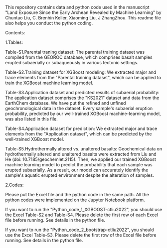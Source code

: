 This repository contains data and python code used in the manuscript "Land Exposure Since the Early Archean Revealed by Machine Learning" by Chuntao Liu, C. Brenhin Keller, Xiaoming Liu, J ZhangZhou. This readme file also helps you conduct the python coding.

Contents:

1.Tables:

Table-S1.Parental traning dataset: The parental training dataset was compiled from the GEOROC database, which comprises basalt samples erupted subaerially or subaqueously in various tectonic settings.

Table-S2.Training dataset for XGBoost modeling: We extracted major and trace elements from the "Parental training dataset", which can be applied to train the XGBoost machine learning model.

Table-S3.Application dataset and predicted results of subaerial probability: The application dataset comprises the "KS2021" dataset and data from the EarthChem database. We have put the refined and unfined geochronological data in the dataset. Every sample's subaerial eruption probability, predicted by our well-trained XGBoost machine-learning model, was also listed in this file.

Table-S4.Application dataset for prediction: We extracted major and trace elements from the "Application dataset", which can be predicted by the well-trained XGBoost model.

Table-S5.Hydrothermally altered vs. unaltered basalts: Geochemical data on hydrothermally altered and unaltered basalts were extracted from Liu and He (doi: 10.7185/geochemlet.2115). Then, we applied our trained XGBoost machine learning model to predict the probability that each sample was erupted subaerially. As a result, our model can accurately identify the sample's aquatic erupted environment despite the alteration of samples.

2.Codes:

Please put the Excel file and the python code in the same path.
All the python codes were implemented on the Jupyter Notebook platform.

If you want to run the "Python_code_1_XGBOOST-ctliu2022", you should use the Excel Table-S2 and Table-S4.
Please delete the first row of each Excel file before running. See details in the python file.

If you want to run the "Python_code_2_bootstrap-ctliu2022", you should use the Excel Table-S3.
Please delete the first row of the Excel file before running. See details in the python file.
